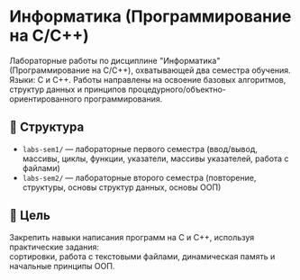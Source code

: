 # Информатика (Программирование на C/C++) 

Лабораторные работы по дисциплине "Информатика" (Программирование на C/C++), охватывающей два семестра обучения.  
Языки: C и C++. Работы направлены на освоение базовых алгоритмов, структур данных и принципов процедурного/объектно-ориентированного программирования.

## 📁 Структура

- `labs-sem1/` — лабораторные первого семестра (ввод/вывод, массивы, циклы, функции, указатели, массивы указателей, работа с файлами)
- `labs-sem2/` — лабораторные второго семестра (повторение, структуры, основы структур данных, основы ООП)

## 🧠 Цель

Закрепить навыки написания программ на C и C++, используя практические задания:  
сортировки, работа с текстовыми файлами, динамическая память и начальные принципы ООП.
